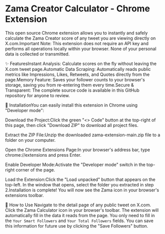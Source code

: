 # Zama Creator Calculator - Chrome Extension

This open source Chrome extension allows you to instantly and safely calculate the Zama Creator score of any tweet you are viewing directly on X.com.Important Note: This extension does not require an API key and performs all operations locally within your browser. None of your personal data is collected or transmitted.

✨ FeaturesInstant Analysis: Calculate scores on the fly without leaving the X.com tweet page.Automatic Data Scraping: Automatically reads public metrics like Impressions, Likes, Retweets, and Quotes directly from the page.Memory Feature: Saves your follower counts to your browser's storage, saving you from re-entering them every time.Secure & Transparent: The complete source code is available in this GitHub repository for anyone to review.

🚀 InstallationYou can easily install this extension in Chrome using "Developer mode":

Download the Project:Click the green "<> Code" button at the top-right of this page, then click "Download ZIP" to download all project files.

Extract the ZIP File:Unzip the downloaded zama-extension-main.zip file to a folder on your computer.

Open the Chrome Extensions Page:In your browser's address bar, type chrome://extensions and press Enter.

Enable Developer Mode:Activate the "Developer mode" switch in the top-right corner of the page.

Load the Extension:Click the "Load unpacked" button that appears on the top-left. In the window that opens, select the folder you extracted in step 2.Installation is complete! You will now see the Zama icon in your browser's extensions toolbar.


📖 How to Use
Navigate to the detail page of any public tweet on X.com.
Click the Zama Calculator icon in your browser's toolbar.
The extension will automatically fill in the data it reads from the page.
You only need to fill in the `Your Smart Followers` and `Your Total Followers` fields.
You can save this information for future use by clicking the "Save Followers" button.

